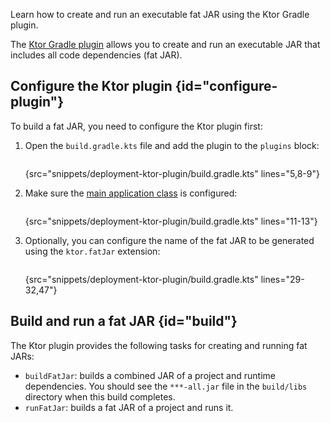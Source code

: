 [//]: # (title: Creating fat JARs using the Ktor Gradle plugin)

<microformat>
<var name="example_name" value="deployment-ktor-plugin"/>
<include src="lib.xml" include-id="download_example"/>
</microformat>

<excerpt>Learn how to create and run an executable fat JAR using the Ktor Gradle plugin.</excerpt>

The [Ktor Gradle plugin](https://github.com/ktorio/ktor-build-plugins) allows you to create and run an executable JAR that includes all code dependencies (fat JAR).

## Configure the Ktor plugin {id="configure-plugin"}
To build a fat JAR, you need to configure the Ktor plugin first:
1. Open the `build.gradle.kts` file and add the plugin to the `plugins` block:
   ```kotlin
   ```
   {src="snippets/deployment-ktor-plugin/build.gradle.kts" lines="5,8-9"}

2. Make sure the [main application class](server-dependencies.xml#create-entry-point) is configured:
   ```kotlin
   ```
   {src="snippets/deployment-ktor-plugin/build.gradle.kts" lines="11-13"}

3. Optionally, you can  configure the name of the fat JAR to be generated using the `ktor.fatJar` extension:
   ```kotlin
   ```
   {src="snippets/deployment-ktor-plugin/build.gradle.kts" lines="29-32,47"}


## Build and run a fat JAR {id="build"}

The Ktor plugin provides the following tasks for creating and running fat JARs:
- `buildFatJar`: builds a combined JAR of a project and runtime dependencies. You should see the `***-all.jar` file in the `build/libs` directory when this build completes.
- `runFatJar`: builds a fat JAR of a project and runs it.
